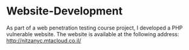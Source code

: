 # Website-Development
As part of a web penetration testing course project, I developed a PHP vulnerable website. The website is available at the following address: http://nitzanyc.mtacloud.co.il/





